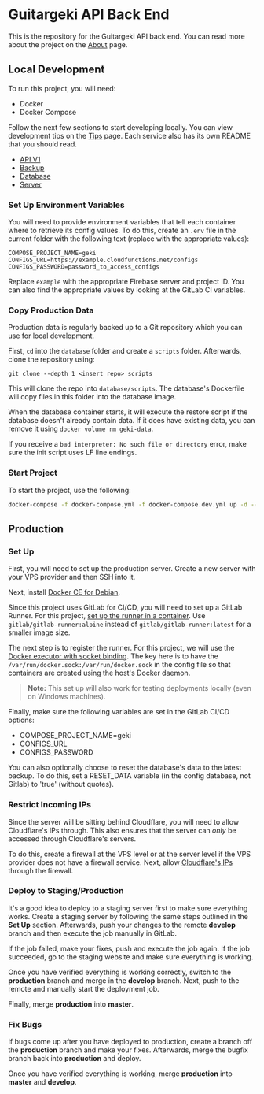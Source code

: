 # Guitargeki API Back End

This is the repository for the Guitargeki API back end. You can read more about the project on the [About](./docs/About.md) page.

## Local Development

To run this project, you will need:

 - Docker
 - Docker Compose

Follow the next few sections to start developing locally. You can view development tips on the [Tips](./docs/Tips.md) page. Each service also has its own README that you should read.

 - [API V1](./api-v1/README.md)
 - [Backup](./backup/README.md)
 - [Database](./database/README.md)
 - [Server](./server/README.md)

### Set Up Environment Variables

You will need to provide environment variables that tell each container where to retrieve its config values. To do this, create an `.env` file in the current folder with the following text (replace with the appropriate values):

```
COMPOSE_PROJECT_NAME=geki
CONFIGS_URL=https://example.cloudfunctions.net/configs
CONFIGS_PASSWORD=password_to_access_configs
```

Replace `example` with the appropriate Firebase server and project ID. You can also find the appropriate values by looking at the GitLab CI variables.

### Copy Production Data

Production data is regularly backed up to a Git repository which you can use for local development.

First, `cd` into the `database` folder and create a `scripts` folder. Afterwards, clone the repository using:

```
git clone --depth 1 <insert repo> scripts
```

This will clone the repo into `database/scripts`. The database's Dockerfile will copy files in this folder into the database image.

When the database container starts, it will execute the restore script if the database doesn't already contain data. If it does have existing data, you can remove it using `docker volume rm geki-data`.

If you receive a `bad interpreter: No such file or directory` error, make sure the init script uses LF line endings.

### Start Project

To start the project, use the following:

```sh
docker-compose -f docker-compose.yml -f docker-compose.dev.yml up -d --build
```

## Production

### Set Up

First, you will need to set up the production server. Create a new server with your VPS provider and then SSH into it. 

Next, install [Docker CE for Debian](https://docs.docker.com/install/linux/docker-ce/debian/).

Since this project uses GitLab for CI/CD, you will need to set up a GitLab Runner. For this project, [set up the runner in a container](https://docs.gitlab.com/runner/install/docker.html). Use `gitlab/gitlab-runner:alpine` instead of `gitlab/gitlab-runner:latest` for a smaller image size.

The next step is to register the runner. For this project, we will use the [Docker executor with socket binding](https://docs.gitlab.com/ee/ci/docker/using_docker_build.html#use-docker-socket-binding). The key here is to have the `/var/run/docker.sock:/var/run/docker.sock` in the config file so that containers are created using the host's Docker daemon.

>**Note:** This set up will also work for testing deployments locally (even on Windows machines).

Finally, make sure the following variables are set in the GitLab CI/CD options:

 - COMPOSE_PROJECT_NAME=geki
 - CONFIGS_URL
 - CONFIGS_PASSWORD

You can also optionally choose to reset the database's data to the latest backup. To do this, set a RESET_DATA variable (in the config database, not Gitlab) to 'true' (without quotes).

### Restrict Incoming IPs

Since the server will be sitting behind Cloudflare, you will need to allow Cloudflare's IPs through. This also ensures that the server can *only* be accessed through Cloudflare's servers.

To do this, create a firewall at the VPS level or at the server level if the VPS provider does not have a firewall service. Next, allow [Cloudflare's IPs](https://www.cloudflare.com/ips/) through the firewall.

### Deploy to Staging/Production

It's a good idea to deploy to a staging server first to make sure everything works. Create a staging server by following the same steps outlined in the **Set Up** section. Afterwards, push your changes to the remote **develop** branch and then execute the job manually in GitLab.

If the job failed, make your fixes, push and execute the job again. If the job succeeded, go to the staging website and make sure everything is working.

Once you have verified everything is working correctly, switch to the **production** branch and merge in the **develop** branch. Next, push to the remote and manually start the deployment job.

Finally, merge **production** into **master**.

### Fix Bugs

If bugs come up after you have deployed to production, create a branch off the **production** branch and make your fixes. Afterwards, merge the bugfix branch back into **production** and deploy.

Once you have verified everything is working, merge **production** into **master** and **develop**.